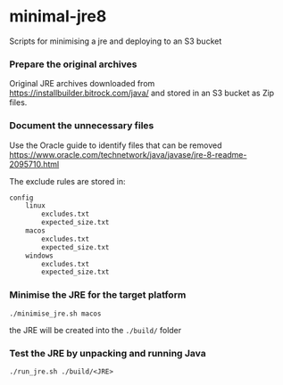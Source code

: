 # minimal-jre8

Scripts for minimising a jre and deploying to an S3 bucket


### Prepare the original archives

Original JRE archives downloaded from https://installbuilder.bitrock.com/java/ and stored in an S3 bucket as Zip files.


### Document the unnecessary files

Use the Oracle guide to identify files that can be removed
https://www.oracle.com/technetwork/java/javase/jre-8-readme-2095710.html

The exclude rules are stored in:
```txt
config
    linux
        excludes.txt
        expected_size.txt
    macos
        excludes.txt
        expected_size.txt
    windows
        excludes.txt
        expected_size.txt
```

### Minimise the JRE for the target platform

```
./minimise_jre.sh macos
```
the JRE will be created into the `./build/` folder


### Test the JRE by unpacking and running Java

```
./run_jre.sh ./build/<JRE>
```